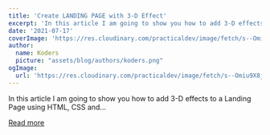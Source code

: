 ```yaml
---
title: 'Create LANDING PAGE with 3-D Effect'
excerpt: 'In this article I am going to show you how to add 3-D effects to a Landing Page using HTML, CSS and...'
date: '2021-07-17'
coverImage: 'https://res.cloudinary.com/practicaldev/image/fetch/s--Omiu9X8j--/c_imagga_scale,f_auto,fl_progressive,h_420,q_auto,w_1000/https://dev-to-uploads.s3.amazonaws.com/uploads/articles/r8o8hgtwehq3gg683ucw.jpg'
author:
  name: Koders
  picture: "assets/blog/authors/koders.png"
ogImage:
  url: 'https://res.cloudinary.com/practicaldev/image/fetch/s--Omiu9X8j--/c_imagga_scale,f_auto,fl_progressive,h_420,q_auto,w_1000/https://dev-to-uploads.s3.amazonaws.com/uploads/articles/r8o8hgtwehq3gg683ucw.jpg'
---
```


In this article I am going to show you how to add 3-D effects to a Landing Page using HTML, CSS and...

[Read more](https://dev.to/rajshreevats/create-landing-page-with-3-d-effect-4136)

